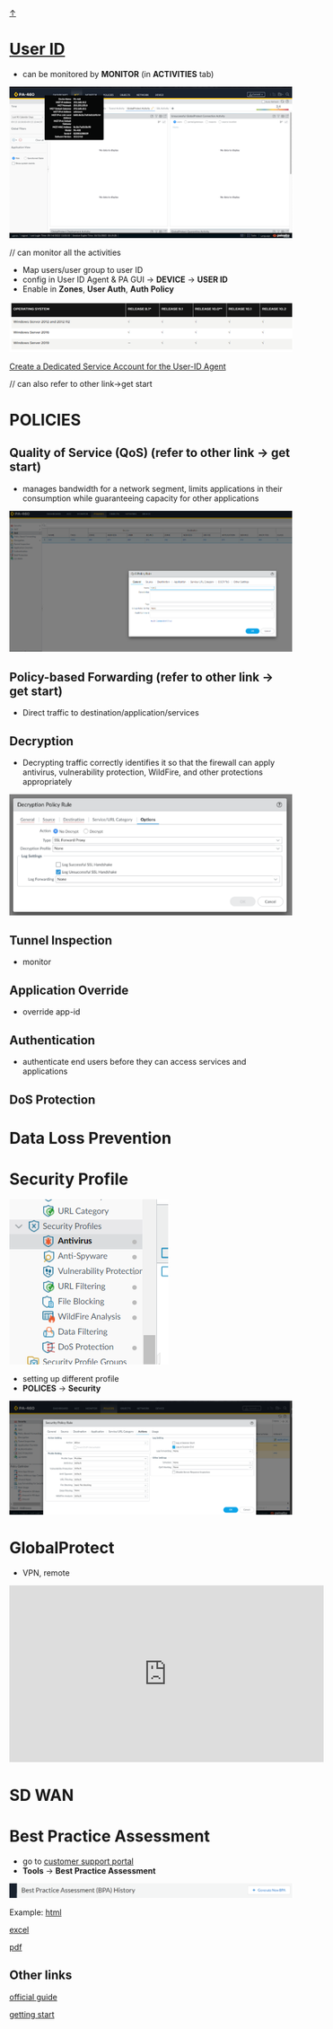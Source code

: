 <link href="style.css" rel="stylesheet">

<a class="top-link hide" href="#top">↑</a>
<a name="top"></a>


# [User ID](https://docs.paloaltonetworks.com/compatibility-matrix/user-id-agent/where-can-i-install-the-user-id-agent#id8f750af3-799f-4546-8b9e-a44a23b5b5c0)

- can be monitored by **MONITOR** (in **ACTIVITIES** tab)

![activities](Assets/Feature/Activities.png)

<g>// can monitor all the activities

- Map users/user group to user ID
- config in User ID Agent & PA GUI -> **DEVICE** -> **USER ID**
- Enable in **Zones**, **User Auth**, **Auth Policy**

![UserID](Assets/Feature/USER-ID-Agent-support.png)

[Create a Dedicated Service Account for the User-ID Agent](https://docs.paloaltonetworks.com/pan-os/9-1/pan-os-admin/user-id/map-ip-addresses-to-users/create-a-dedicated-service-account-for-the-user-id-agent#idfc4e397a-3dd1-4a6e-9a13-ee767ecf5bff)

<g>// can also refer to other link->get start

# POLICIES 

## Quality of Service (QoS) (refer to **other link** -> **get start**)
- manages bandwidth for a network segment, limits applications in their consumption while guaranteeing capacity for other applications

![QoS](Assets/Feature/QoS.png)

## Policy-based Forwarding (refer to **other link** -> **get start**)

- Direct traffic to destination/application/services

## Decryption

- Decrypting traffic correctly identifies it so that the firewall can apply antivirus, vulnerability protection, WildFire, and other protections appropriately

![Decrypt](Assets/Feature/Decrypt.png)

## Tunnel Inspection

- monitor

## Application Override

- override app-id

## Authentication

- authenticate end users before they can access services and applications

## DoS Protection

# Data Loss Prevention

# Security Profile

![security_profile](Assets/Feature/security_profile.png)

- setting up different profile
- **POLICES** -> **Security**

![set rules](Assets/Feature/set_secu_rules.png)

# GlobalProtect

- VPN, remote

<html>
<iframe width="560" height="315" src="https://www.youtube.com/embed/F5velYjz_MY" title="YouTube video player" frameborder="0" allow="accelerometer; autoplay; clipboard-write; encrypted-media; gyroscope; picture-in-picture" allowfullscreen></iframe>
</html>

# SD WAN

# Best Practice Assessment

- go to [customer support portal](https://support.paloaltonetworks.com)
- **Tools** -> **Best Practice Assessment**

![BPA_gen](Assets/Feature/gen_BPA.png)

Example: 
[html](Assets/Feature/Best%20Practice%20Assessment%20-%20Strata%20-%20PA-460-1%202022-09-27%20v6.4.0.html)

[excel](Assets/Feature/Best%20Practice%20Checks%20-%20Strata%20-%20PA-460-1%202022-09-27%20v6.4.0.xlsx)

[pdf](Assets/Feature/BPA%20Executive%20Summary%20-%20Strata%20-%20PA-460-1%202022-09-27%20v6.4.0.pdf)

## Other links

[official guide](https://192.168.10.2/PAN_help/en/wwhelp/wwhimpl/js/html/wwhelp.htm#href=web-interface-basics.html)

[getting start](https://live.paloaltonetworks.com/t5/blogs/getting-started-palo-alto-networks-firewall-series/ba-p/67707)

